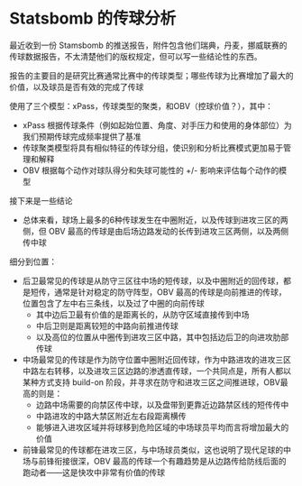 # Statsbomb 的传球分析

最近收到一份 Stamsbomb 的推送报告，附件包含他们瑞典，丹麦，挪威联赛的传球数据报告，不太清楚他们的版权规定，但可以写一些结论性的东西。

报告的主要目的是研究比赛通常比赛中的传球类型；哪些传球为比赛增加了最大的价值，以及球员是否有效的完成了传球

使用了三个模型：xPass，传球类型的聚类，和OBV（控球价值？），其中：
* xPass 根据传球条件（例如起始位置、角度、对手压力和使用的身体部位）为我们预期传球完成频率提供了基准
* 传球聚类模型将具有相似特征的传球分组，使识别和分析比赛模式更加易于管理和解释
* OBV 根据每个动作对球队得分和失球可能性的 +/- 影响来评估每个动作的模型

接下来是一些结论

* 总体来看，球场上最多的6种传球发生在中圈附近，以及传球到进攻三区的两侧，但 OBV 最高的传球是由后场边路发动的长传到进攻三区两侧，以及两侧传中球

细分到位置：

* 后卫最常见的传球是从防守三区往中场的短传球，以及中圈附近的回传球，都是短传，通常是针对稳定的防守阵型，OBV 最高的传球是向前推进的传球，位置包含了左中右三条线，以及过了中圈的向前传球
    * 其中边后卫最有价值的是距离长的，从防守区域直接传到中场
    * 中后卫则是距离较短的中路向前推进传球
    * 以及高位的位置从中圈传到进攻三区中路，其中包括边后卫的向进攻肋部传球
* 中场最常见的传球是作为防守位置中圈附近回传球，作为中路进攻的进攻三区中路左右转移，以及进攻三区边路的渗透直传球，一个共同点是，所有人都以某种方式支持 build-on 阶段，并寻求在防守和进攻三区之间推进球，OBV最高的则是：
    * 边路中场需要的向禁区传中球，以及盘带到更靠近边路禁区线的短传传中
    * 中路进攻的中路大禁区附近左右段距离横传
    * 能够进入进攻区域并将球移到危险区域的中场球员平均而言将增加最大的价值
* 前锋最常见的传球都在进攻三区，与中场球员类似，这也说明了现代足球的中场与前锋衔接很深，OBV 最高的传球一个有趣趋势是从边路传给防线后面的跑动者——这是快攻中非常有价值的传球
